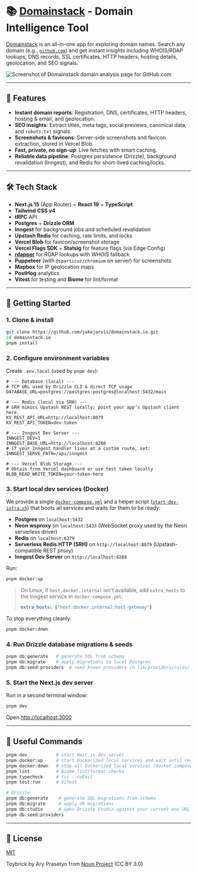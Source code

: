 # 📚 [Domainstack](https://domainstack.io) - Domain Intelligence Tool

[Domainstack](https://domainstack.io) is an all-in-one app for exploring domain names. Search any domain (e.g., [`github.com`](https://domainstack.io/github.com)) and get instant insights including WHOIS/RDAP lookups, DNS records, SSL certificates, HTTP headers, hosting details, geolocation, and SEO signals.

![Screenshot of Domainstack domain analysis page for GitHub.com](https://github.com/user-attachments/assets/5a13d2c5-2d1c-4f70-bc52-a2742d43ebc6)

---

## 🚀 Features

- **Instant domain reports**: Registration, DNS, certificates, HTTP headers, hosting & email, and geolocation.
- **SEO insights**: Extract titles, meta tags, social previews, canonical data, and `robots.txt` signals.
- **Screenshots & favicons**: Server-side screenshots and favicon extraction, stored in Vercel Blob.
- **Fast, private, no sign-up**: Live fetches with smart caching.
- **Reliable data pipeline**: Postgres persistence (Drizzle), background revalidation (Inngest), and Redis for short-lived caching/locks.

---

## 🛠️ Tech Stack

- **Next.js 15** (App Router) + **React 19** + **TypeScript**
- **Tailwind CSS v4**
- **tRPC** API
- **Postgres** + **Drizzle ORM**
- **Inngest** for background jobs and scheduled revalidation
- **Upstash Redis** for caching, rate limits, and locks
- **Vercel Blob** for favicon/screenshot storage
- **Vercel Flags SDK** + **Statsig** for feature flags (via Edge Config)
- [**rdapper**](https://github.com/jakejarvis/rdapper) for RDAP lookups with WHOIS fallback
- **Puppeteer** (with `@sparticuz/chromium` on server) for screenshots
- **Mapbox** for IP geolocation maps
- **PostHog** analytics
- **Vitest** for testing and **Biome** for lint/format

---

## 🌱 Getting Started

### 1. Clone & install

```bash
git clone https://github.com/jakejarvis/domainstack.io.git
cd domainstack.io
pnpm install
```

### 2. Configure environment variables

Create `.env.local` (used by `pnpm dev`):

```env
# --- Database (local) ---
# TCP URL used by Drizzle CLI & direct TCP usage
DATABASE_URL=postgres://postgres:postgres@localhost:5432/main

# --- Redis (local via SRH) ---
# SRH mimics Upstash REST locally; point your app’s Upstash client here.
KV_REST_API_URL=http://localhost:8079
KV_REST_API_TOKEN=dev-token

# --- Inngest Dev Server ---
INNGEST_DEV=1
INNGEST_BASE_URL=http://localhost:8288
# If your Inngest handler lives at a custom route, set:
INNGEST_SERVE_PATH=/api/inngest

# --- Vercel Blob Storage ---
# Obtain from Vercel dashboard or use test token locally
BLOB_READ_WRITE_TOKEN=your-token-here
```

### 3. Start local dev services (Docker)

We provide a single [`docker-compose.yml`](docker-compose.yml) and a helper script ([`start-dev-infra.sh`](scripts/start-dev-infra.sh)) that boots all services and waits for them to be ready:

- **Postgres** on `localhost:5432`
- **Neon wsproxy** on `localhost:5433` (WebSocket proxy used by the Neon serverless driver)
- **Redis** on `localhost:6379`
- **Serverless Redis HTTP (SRH)** on `http://localhost:8079` (Upstash-compatible REST proxy)
- **Inngest Dev Server** on `http://localhost:8288`

Run:

```bash
pnpm docker:up
```

> On Linux, if `host.docker.internal` isn't available, add `extra_hosts` to the Inngest service in `docker-compose.yml`:
>
> ```yaml
> extra_hosts: ["host.docker.internal:host-gateway"]
> ```

To stop everything cleanly:

```bash
pnpm docker:down
```

### 4. Run Drizzle database migrations & seeds

```bash
pnpm db:generate   # generate SQL from schema
pnpm db:migrate    # apply migrations to local Postgres
pnpm db:seed:providers  # seed known providers in lib/providers/rules/
```

### 5. Start the Next.js dev server

Run in a second terminal window:

```bash
pnpm dev
```

Open [http://localhost:3000](http://localhost:3000)

---

## 🧰 Useful Commands

```bash
pnpm dev           # start Next.js dev server
pnpm docker:up     # start Dockerized local services and wait until ready
pnpm docker:down   # stop all Dockerized local services (docker compose down)
pnpm lint          # Biome lint/format checks
pnpm typecheck     # tsc --noEmit
pnpm test:run      # Vitest

# Drizzle
pnpm db:generate    # generate SQL migrations from schema
pnpm db:migrate     # apply db migrations
pnpm db:studio      # open Drizzle Studio against your current env URL
pnpm db:seed:providers
```

---

## 📜 License

[MIT](LICENSE)

Toybrick by Ary Prasetyo from [Noun Project](https://thenounproject.com/browse/icons/term/toybrick/) (CC BY 3.0)
